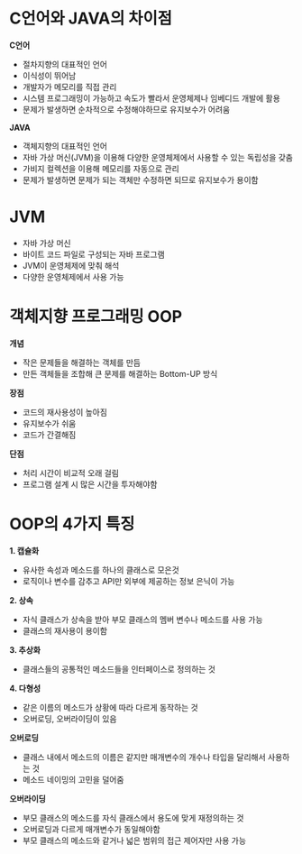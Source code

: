 # C언어와 JAVA의 차이점
**C언어**
- 절차지향의 대표적인 언어
- 이식성이 뛰어남
- 개발자가 메모리를 직접 관리
- 시스템 프로그래밍이 가능하고 속도가 빨라서 운영체제나 임베디드 개발에 활용
- 문제가 발생하면 순차적으로 수정해야하므로 유지보수가 어려움

**JAVA**
- 객체지향의 대표적인 언어
- 자바 가상 머신(JVM)을 이용해 다양한 운영체제에서 사용할 수 있는 독립성을 갖춤
- 가비지 컬렉션을 이용해 메모리를 자동으로 관리
- 문제가 발생하면 문제가 되는 객체만 수정하면 되므로 유지보수가 용이함

# JVM
- 자바 가상 머신
- 바이트 코드 파일로 구성되는 자바 프로그램
- JVM이 운영체제에 맞춰 해석
- 다양한 운영체제에서 사용 가능

# 객체지향 프로그래밍 OOP
**개념**
- 작은 문제들을 해결하는 객체를 만듬
- 만든 객체들을 조합해 큰 문제를 해결하는 Bottom-UP 방식

**장점**
- 코드의 재사용성이 높아짐
- 유지보수가 쉬움
- 코드가 간결해짐

**단점**
- 처리 시간이 비교적 오래 걸림
- 프로그램 설계 시 많은 시간을 투자해야함

# OOP의 4가지 특징
**1. 캡슐화**
- 유사한 속성과 메소드를 하나의 클래스로 모은것
- 로직이나 변수를 감추고 API만 외부에 제공하는 정보 은닉이 가능

**2. 상속**
- 자식 클래스가 상속을 받아 부모 클래스의 멤버 변수나 메소드를 사용 가능
- 클래스의 재사용이 용이함

**3. 추상화**
- 클래스들의 공통적인 메소드들을 인터페이스로 정의하는 것

**4. 다형성**
- 같은 이름의 메소드가 상황에 따라 다르게 동작하는 것
- 오버로딩, 오버라이딩이 있음

**오버로딩**
- 클래스 내에서 메소드의 이름은 같지만 매개변수의 개수나 타입을 달리해서 사용하는 것
- 메소드 네이밍의 고민을 덜어줌

**오버라이딩**
- 부모 클래스의 메소드를 자식 클래스에서 용도에 맞게 재정의하는 것
- 오버로딩과 다르게 매개변수가 동일해야함
- 부모 클래스의 메소드와 같거나 넓은 범위의 접근 제어자만 사용 가능
